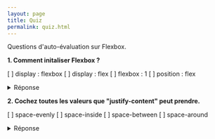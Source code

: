 ```yaml
---
layout: page
title: Quiz
permalink: quiz.html
---
```


Questions d'auto-évaluation sur Flexbox.

**1. Comment initaliser Flexbox ?**

[ ] display : flexbox
[ ] display : flex
[ ] flexbox : 1
[ ] position : flex

<details>
  <summary>Réponse</summary>
  <p><code>display : flex</code> permet d'initialiser Flexbox.</p>
</details>

**2. Cochez toutes les valeurs que "justify-content" peut prendre.**

[ ] space-evenly
[ ] space-inside
[ ] space-between
[ ] space-around

<details>
  <summary>Réponse</summary>
  <p>Les trois valeurs d'espacement possibles sont <code>space-between</code>, <code>space-around</code>, <code>space-evenly</code>.</p>
  <p>La valeur <code>space-inside</code> n'existe pas.</p>
</details>